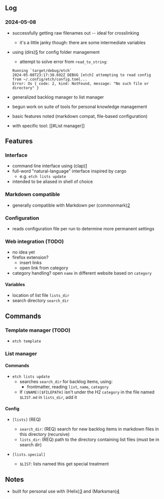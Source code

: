 ## Log

### 2024-05-08

- successfully getting raw filenames out -- ideal for crosslinking
  - it's a little janky though: there are some intermediate variables

- using (dirs)[5] for config folder management
  - attempt to solve error from `read_to_string`:
  ```
  Running `target/debug/etch`
  2024-05-08T23:17:38.692Z DEBUG [etch] attempting to read config from ~/.config/etch/config.toml...
  Error: Os { code: 2, kind: NotFound, message: "No such file or directory" }
  ```

- generalized backlog manager to list manager

- begun work on suite of tools for personal knowledge management
- basic features noted (markdown compat, file-based configuration)

- with specific tool: [[#List manager]]

## Features

### Interface

- command line interface using (clap)[1]
- full-word "natural-language" interface inspired by cargo
  - e.g. `etch lists update`
- intended to be aliased in shell of choice

### Markdown compatible

- generally compatible with Markdown per (commonmark)[2]

### Configuration

- reads configuration file per run to determine more permanent settings

### Web integration (TODO)

- no idea yet
- firefox extension?
  - insert links
  - open link from category
- category handling? open `name` in different website based on `category`

#### Variables

- location of list file `lists_dir`
- search directory `search_dir`

## Commands

### Template manager (TODO)

- `etch template`

### List manager

#### Commands

- `etch lists update`
  - searches `search_dir` for backlog items, using:
    - frontmatter, reading `list`, `name`, `category`
  - If `($NAME)[$FILEPATH]` isn't under the H2 `category` in the file named `$LIST.md` in `lists_dir`, add it

#### Config

- `[lists]` (REQ)
  - `search_dir`: (REQ) search for new backlog items in markdown files in this directory (recursive)
  - `lists_dir`: (REQ) path to the directory containing list files (must be in search dir)

- `[lists.special]`
  - `$LIST`: lists named this get special treatment

## Notes

- built for personal use with (Helix)[3] and (Marksman)[4]

[1]: https://crates.io/crates/clap
[2]: https://commonmark.org/
[3]: https://github.com/helix-editor/helix
[4]: https://github.com/artempyanykh/marksman
[5]: https://docs.rs/dirs/latest/dirs/index.html

